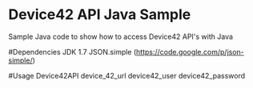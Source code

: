 # Device42 API Java Sample
Sample Java code to show how to access Device42 API's with Java

#Dependencies
JDK 1.7
JSON.simple (https://code.google.com/p/json-simple/)

#Usage
Device42API device_42_url device42_user device42_password
